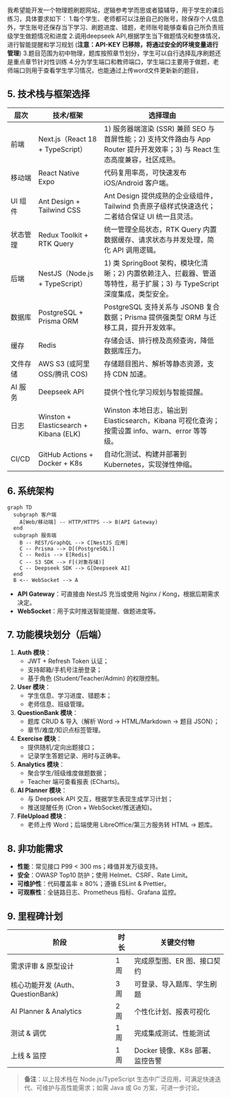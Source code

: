 我希望能开发一个物理题刷题网站，逻辑参考学而思或者猿辅导，用于学生的课后练习，具体要求如下：
1.每个学生、老师都可以注册自己的账号，除保存个人信息外，学生账号还保存当下学习、刷题进度、错题，老师账号能够查看自己所负责班级学生做题情况和进度
2.调用deepseek API,根据学生当下做题情况和整体情况，进行智能提醒和学习规划 (**注意：API-KEY 已移除，将通过安全的环境变量进行管理**)
3.题目范围为初中物理，题库按照章节划分，学生可以自行选择乱序刷题还是重点章节针对性训练
4.分为学生端口和教师端口，学生端口主要用于做题，老师端口则用于查看学生学习情况，也能通过上传word文件更新新的题目，

## 5. 技术栈与框架选择

| 层次 | 技术/框架 | 选择理由 |
| --- | --- | --- |
| 前端 | Next.js（React 18 + TypeScript） | 1) 服务器端渲染 (SSR) 兼顾 SEO 与首屏性能；2) 支持文件路由与 App Router 提升开发效率；3) 与 React 生态高度兼容，社区成熟。
| 移动端 | React Native Expo | 代码复用率高，可快速发布 iOS/Android 客户端。
| UI 组件 | Ant Design + Tailwind CSS | Ant Design 提供成熟的企业级组件，Tailwind 负责原子级样式快速迭代；二者结合保证 UI 统一且灵活。
| 状态管理 | Redux Toolkit + RTK Query | 统一管理全局状态，RTK Query 内置数据缓存、请求状态与并发处理，简化 API 调用逻辑。
| 后端 | NestJS（Node.js + TypeScript） | 1) 类 SpringBoot 架构，模块化清晰；2) 内置依赖注入、拦截器、管道等特性，易于扩展；3) 与 TypeScript 深度集成，类型安全。
| 数据库 | PostgreSQL + Prisma ORM | PostgreSQL 支持关系与 JSONB 复合数据；Prisma 提供强类型 ORM 与迁移工具，提升开发效率。
| 缓存 | Redis | 存储会话、排行榜及高频查询，降低数据库压力。
| 文件存储 | AWS S3 (或阿里 OSS/腾讯 COS) | 存储题目图片、解析等静态资源，支持 CDN 加速。
| AI 服务 | Deepseek API | 提供个性化学习规划与智能提醒。
| 日志 | Winston + Elasticsearch + Kibana (ELK) | Winston 本地日志，输出到 Elasticsearch，Kibana 可视化查询；按需设置 info、warn、error 等等级。
| CI/CD | GitHub Actions + Docker + K8s | 自动化测试、构建并部署到 Kubernetes，实现弹性伸缩。

## 6. 系统架构

```mermaid
graph TD
  subgraph 客户端
    A[Web/移动端] -- HTTP/HTTPS --> B(API Gateway)
  end
  subgraph 服务端
    B -- REST/GraphQL --> C[NestJS 应用]
    C -- Prisma --> D[(PostgreSQL)]
    C -- Redis --> E[Redis]
    C -- S3 SDK --> F[(对象存储)]
    C -- Deepseek SDK --> G[Deepseek AI]
  end
  B <-- WebSocket --> A
```

- **API Gateway**：可直接由 NestJS 充当或使用 Nginx / Kong，根据后期需求决定。
- **WebSocket**：用于实时推送智能提醒、做题进度等。

## 7. 功能模块划分（后端）

1. **Auth 模块**：
   - JWT + Refresh Token 认证；
   - 支持邮箱/手机号注册登录；
   - 基于角色 (Student/Teacher/Admin) 的权限控制。
2. **User 模块**：
   - 学生信息、学习进度、错题本；
   - 老师信息、班级管理。
3. **QuestionBank 模块**：
   - 题库 CRUD & 导入（解析 Word -> HTML/Markdown -> 题目 JSON）；
   - 章节/难度/知识点标签管理。
4. **Exercise 模块**：
   - 提供随机/定向出题接口；
   - 记录学生答题记录、用时与正确率。
5. **Analytics 模块**：
   - 聚合学生/班级维度做题数据；
   - Teacher 端可查看报表 (ECharts)。
6. **AI Planner 模块**：
   - 与 Deepseek API 交互，根据学生表现生成学习计划；
   - 推送提醒任务 (Cron + WebSocket/推送通知)。
7. **FileUpload 模块**：
   - 老师上传 Word；后端使用 LibreOffice/第三方服务转 HTML -> 题库。
   
## 8. 非功能需求

- **性能**：常见接口 P99 < 300 ms；峰值并发万级支持。
- **安全**：OWASP Top10 防护；使用 Helmet、CSRF、Rate Limit。
- **可维护性**：代码覆盖率 ≥ 80%；遵循 ESLint & Prettier。
- **可观察性**：全链路日志、Prometheus 指标、Grafana 监控。

## 9. 里程碑计划

| 阶段 | 时长 | 关键交付物 |
| --- | --- | --- |
| 需求评审 & 原型设计 | 1 周 | 完成原型图、ER 图、接口契约 |
| 核心功能开发 (Auth、QuestionBank) | 3 周 | 可登录、导入题库、学生刷题 |
| AI Planner & Analytics | 2 周 | 个性化计划、报表可视化 |
| 测试 & 调优 | 1 周 | 完成集成测试、性能测试 |
| 上线 & 监控 | 1 周 | Docker 镜像、K8s 部署、监控告警 |

> **备注**：以上技术栈在 Node.js/TypeScript 生态中广泛应用，可满足快速迭代、可维护与高性能需求；如需 Java 或 Go 方案，可进一步讨论。